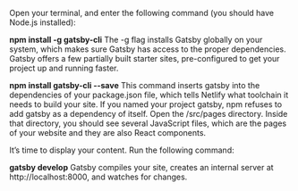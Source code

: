 Open your terminal, and enter the following command (you should have Node.js installed):

**npm install -g gatsby-cli**
The -g flag installs Gatsby globally on your system, which makes sure Gatsby has access to the proper dependencies. Gatsby offers a few partially built starter sites, pre-configured to get your project up and running faster.

**npm install gatsby-cli --save**
This command inserts gatsby into the dependencies of your package.json file, which tells Netlify what toolchain it needs to build your site. If you named your project gatsby, npm refuses to add gatsby as a dependency of itself. Open the /src/pages directory. Inside that directory, you should see several JavaScript files, which are the pages of your website and they are also React components.

It’s time to display your content. Run the following command:

**gatsby develop**
Gatsby compiles your site, creates an internal server at http://localhost:8000, and watches for changes.
